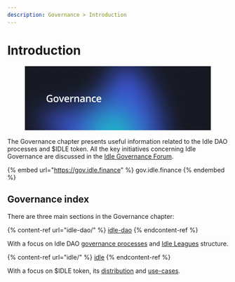```yaml
---
description: Governance > Introduction
---
```


# Introduction

<figure><img src="../.gitbook/assets/Governance.png" alt=""><figcaption></figcaption></figure>

The Governance chapter presents useful information related to the Idle DAO processes and $IDLE token. All the key initiatives concerning Idle Governance are discussed in the [Idle Governance Forum](https://gov.idle.finance/).

{% embed url="https://gov.idle.finance" %}
gov.idle.finance
{% endembed %}

## Governance index

There are three main sections in the Governance chapter:

{% content-ref url="idle-dao/" %}
[idle-dao](idle-dao/)
{% endcontent-ref %}

With a focus on Idle DAO [governance processes](idle-dao/governance-process/#1.-idea-discussion) and [Idle Leagues](idle-dao/idle-leagues/) structure.

{% content-ref url="idle/" %}
[idle](idle/)
{% endcontent-ref %}

With a focus on $IDLE token, its [distribution](idle/distribution.md) and [use-cases](idle/use-cases/).&#x20;

